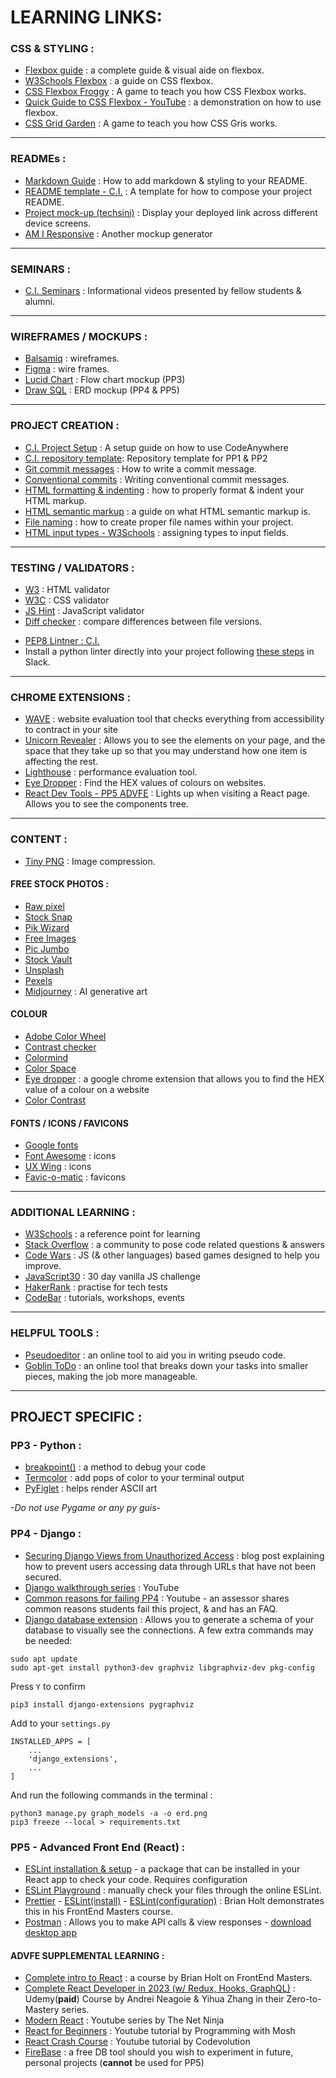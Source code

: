 # LEARNING LINKS:

### CSS & STYLING :
- [Flexbox guide](https://css-tricks.com/snippets/css/a-guide-to-flexbox/) : a complete guide &  visual aide on flexbox.
- [W3Schools Flexbox](https://www.w3schools.com/css/css3_flexbox_responsive.asp) : a guide on CSS flexbox.
- [CSS Flexbox Froggy](https://flexboxfroggy.com/) : A game to teach you how CSS Flexbox works.
- [Quick Guide to CSS Flexbox - YouTube](https://www.youtube.com/watch?v=2uvyx4YK_rQ&list=PLXuTq6OsqZjYGLkK4d0RExJ98-m-IOIc2&index=1) : a demonstration on how to use flexbox.
- [CSS Grid Garden](https://cssgridgarden.com/) : A game to teach you how CSS  Gris works.
---
### READMEs :
- [Markdown Guide](https://www.markdownguide.org/cheat-sheet/) : How to add markdown & styling to your README.
- [README template - C.I.](https://github.com/Code-Institute-Solutions/readme-template) : A template for how to compose your project README.
- [Project mock-up (techsini)](https://techsini.com/multi-mockup/) : Display your deployed link across different device screens.
- [AM I Responsive](http://ami.responsivedesign.is/) : Another mockup generator
---
### SEMINARS :
- [C.I. Seminars](https://www.youtube.com/playlist?list=PL_7334VduOHvzZYlgy_0kZLcic2NINCUt) : Informational videos presented by fellow students & alumni.
---
### WIREFRAMES / MOCKUPS :
- [Balsamiq](https://balsamiq.com/) : wireframes.
- [Figma](https://www.figma.com/) : wire frames.
- [Lucid Chart](https://www.lucidchart.com/pages/landing?utm_source=google&utm_medium=cpc&utm_campaign=_chart_en_tier3_mixed_search_brand_exact_&km_CPC_CampaignId=1484560207&km_CPC_AdGroupID=60168114191&km_CPC_Keyword=lucid%20chart&km_CPC_MatchType=e&km_CPC_ExtensionID=&km_CPC_Network=g&km_CPC_AdPosition=&km_CPC_Creative=354596054350&km_CPC_TargetID=kwd-55720648523&km_CPC_Country=9061582&km_CPC_Device=c&km_CPC_placement=&km_CPC_target=&gclid=Cj0KCQjw06OTBhC_ARIsAAU1yOWd-aAfWgTzdJakjoJHLkdNiAJMRGWM6YcYIJWJl9zKQhzKJIGfYaQaAluFEALw_wcB) : Flow chart mockup (PP3)
- [Draw SQL](https://drawsql.app/) : ERD mockup (PP4 & PP5)
---
### PROJECT CREATION :
- [C.I. Project Setup](https://code-institute-students.github.io/codeanywhere-docs/workspace-setup/) : A setup guide on how to use CodeAnywhere 
- [C.I. repository template](https://github.com/Code-Institute-Org/gitpod-full-template): Repository template for PP1 & PP2
- [Git commit messages](https://cbea.ms/git-commit/#separate) : How to write a commit message.
- [Conventional commits](https://www.conventionalcommits.org/en/v1.0.0/) : Writing conventional commit messages.
- [HTML formatting & indenting](https://granneman.com/webdev/coding/formatting-and-indenting-your-html) : how to properly format & indent your HTML markup.
- [HTML semantic markup](https://html.com/semantic-markup/) : a guide on what HTML semantic markup is.
- [File naming](https://www.thesitewizard.com/webdesign/create-good-filenames.shtml) : how to create proper file names within your project.
- [HTML input types - W3Schools](https://www.w3schools.com/html/html_form_input_types.asp) : assigning types to input fields.
---
### TESTING / VALIDATORS :
- [W3](https://validator.w3.org/) : HTML validator
- [W3C](https://jigsaw.w3.org/css-validator/) : CSS validator
- [JS Hint](https://jshint.com/) : JavaScript validator
- [Diff checker](https://www.diffchecker.com/#) : compare differences between file versions.
<!-- - [PEP8](http://pep8online.com/) : Python validator -->
- [PEP8 Lintner : C.I.](https://pep8ci.herokuapp.com)
- Install a python linter directly into your project following [these steps](https://code-institute-room.slack.com/archives/CPCT0MBKL/p1664380977854349) in Slack.
---
### CHROME EXTENSIONS :
- [WAVE](https://chrome.google.com/webstore/detail/wave-evaluation-tool/jbbplnpkjmmeebjpijfedlgcdilocofh/related) : website evaluation tool that checks everything from accessibility to contract in your site
- [Unicorn Revealer](https://chrome.google.com/webstore/detail/unicorn-revealer/lmlkphhdlngaicolpmaakfmhplagoaln) : Allows you to see the elements on your page, and the space that they take up so that you may understand how one item is affecting the rest.
- [Lighthouse](https://chrome.google.com/webstore/detail/lighthouse/blipmdconlkpinefehnmjammfjpmpbjk) : performance evaluation tool.
- [Eye Dropper](https://chrome.google.com/webstore/detail/eye-dropper/hmdcmlfkchdmnmnmheododdhjedfccka) : Find the HEX values of colours on websites.
- [React Dev Tools - PP5 ADVFE](https://chrome.google.com/webstore/detail/react-developer-tools/fmkadmapgofadopljbjfkapdkoienihi) : Lights up when visiting a React page. Allows you to see the components tree.
---
### CONTENT :
- [Tiny PNG](https://tinypng.com/) : Image compression.
#### FREE STOCK PHOTOS :
- [Raw pixel](https://www.rawpixel.com/)
- [Stock Snap](https://stocksnap.io/)
- [Pik Wizard](https://pikwizard.com/)
- [Free Images](https://www.freeimages.com/)
- [Pic Jumbo](https://picjumbo.com/)
- [Stock Vault](https://www.stockvault.net/)
- [Unsplash](https://unsplash.com/)
- [Pexels](https://www.pexels.com/)
- [Midjourney](https://www.midjourney.com/home/?callbackUrl=%2Fapp%2F) : AI generative art
#### COLOUR
- [Adobe Color Wheel](https://color.adobe.com/create/color-wheel)
- [Contrast checker](https://webaim.org/resources/contrastchecker/)
- [Colormind](http://colormind.io/)
- [Color Space](https://mycolor.space/)
- [Eye dropper](https://eyedropper.org/) : a google chrome extension that allows you to find the HEX value of a colour on a website
- [Color Contrast](https://www.vandelaydesign.com/contrast-in-web-design/)
#### FONTS / ICONS / FAVICONS
- [Google fonts](https://fonts.google.com/)
- [Font Awesome](https://fontawesome.com/) : icons
- [UX Wing](https://uxwing.com/) : icons
- [Favic-o-matic](https://favicomatic.com/) : favicons
---
### ADDITIONAL LEARNING :
- [W3Schools](https://www.w3schools.com/) : a reference point for learning
- [Stack Overflow](https://stackoverflow.com/) : a community  to pose code related questions & answers
- [Code Wars](https://www.codewars.com/) : JS (& other languages) based games designed to help you improve.
- [JavaScript30](https://javascript30.com/) : 30 day vanilla JS challenge
- [HakerRank](https://www.hackerrank.com/) : practise for tech tests
- [CodeBar](https://codebar.io/) : tutorials, workshops, events
---
### HELPFUL TOOLS : 
- [Pseudoeditor](https://pseudoeditor.com/app/) : an online tool to aid you in writing pseudo code.
- [Goblin ToDo](https://goblin.tools/) : an online tool that breaks down your tasks into smaller pieces, making the job more manageable.
---

## PROJECT SPECIFIC :

### PP3 - Python :
- [breakpoint()](https://www.python-engineer.com/posts/python-debugger-and-breakpoint/) : a method to debug your code
- [Termcolor](https://pypi.org/project/termcolor/) : add pops of color to your terminal output
- [PyFiglet](https://pypi.org/project/pyfiglet/0.7/) : helps render ASCII art

*-Do not use Pygame or any py guis-*

### PP4 - Django :
- [Securing Django Views from Unauthorized Access](https://www.codu.co/articles/securing-django-views-from-unauthorized-access-npyb3to_) : blog post explaining how to prevent users accessing data through URLs that have not been secured.
- [Django walkthrough series](https://www.youtube.com/watch?v=sBjbty691eI&list=PLXuTq6OsqZjbCSfiLNb2f1FOs8viArjWy) : YouTube
- [Common reasons for failing PP4](https://www.youtube.com/watch?v=Q5cdZXomzVg) : Youtube - an assessor shares common reasons students fail this project, & and has an FAQ.
- [Django database extension](https://medium.com/@yathomasi1/1-using-django-extensions-to-visualize-the-database-diagram-in-django-application-c5fa7e710e16) : Allows you to generate a schema of your database to visually see the connections. A few extra commands may be needed:
```
sudo apt update
sudo apt-get install python3-dev graphviz libgraphviz-dev pkg-config
```
Press `Y` to confirm
```
pip3 install django-extensions pygraphviz
```
Add to your `settings.py`
```
INSTALLED_APPS = [
    ...
    'django_extensions',
    ...
]
```
And run the following commands in the terminal :
```
python3 manage.py graph_models -a -o erd.png
pip3 freeze --local > requirements.txt
```

### PP5 - Advanced Front End (React) :
- [ESLint installation & setup](https://dev.to/knowankit/setup-eslint-and-prettier-in-react-app-357b) - a package that can be installed in your React app to check your code. Requires configuration
- [ESLint Playground](https://eslint.org/play/) : manually check your files through the online ESLint.
- [Prettier](https://frontendmasters.com/courses/complete-react-v8/npm-prettier-setup/) - [ESLint(install)](https://frontendmasters.com/courses/complete-react-v8/eslint-git-setup/) - [ESLint(configuration)](https://frontendmasters.com/courses/complete-react-v8/configuring-eslint-react/) : Brian Holt demonstrates this in his FrontEnd Masters course.
- [Postman](https://www.postman.com/) : Allows you to make API calls & view responses - [download desktop app](https://www.postman.com/downloads/)

#### ADVFE SUPPLEMENTAL LEARNING :
- [Complete intro to React](https://frontendmasters.com/courses/complete-react-v8/) : a course by Brian Holt on FrontEnd Masters.
- [Complete React Developer in 2023 (w/ Redux, Hooks, GraphQL)](https://www.udemy.com/course/complete-react-developer-zero-to-mastery/) : Udemy(**paid**) Course by Andrei Neagoie & Yihua Zhang in their Zero-to-Mastery series.
- [Modern React](https://www.youtube.com/playlist?list=PL4cUxeGkcC9gZD-Tvwfod2gaISzfRiP9d) : Youtube series by The Net Ninja
- [React for Beginners](https://www.youtube.com/watch?v=Ke90Tje7VS0) : Youtube tutorial by Programming with Mosh
- [React Crash Course](https://www.youtube.com/watch?v=jLS0TkAHvRg) : Youtube tutorial by Codevolution
- [FireBase](https://firebase.google.com/) : a free DB tool should you wish to experiment in future, personal projects (**cannot** be used for PP5)
